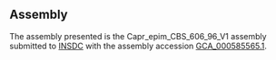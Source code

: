 

Assembly
--------

The assembly presented is the Capr\_epim\_CBS\_606\_96\_V1 assembly
submitted to [INSDC](http://www.insdc.org) with the assembly accession
[GCA\_000585565.1](http://www.ebi.ac.uk/ena/data/view/GCA_000585565.1).
